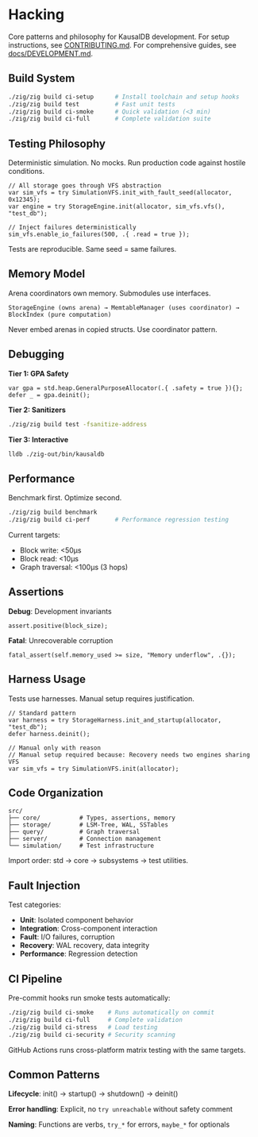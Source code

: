 # Hacking

Core patterns and philosophy for KausalDB development. For setup instructions, see [CONTRIBUTING.md](CONTRIBUTING.md). For comprehensive guides, see [docs/DEVELOPMENT.md](docs/DEVELOPMENT.md).

## Build System

```bash
./zig/zig build ci-setup      # Install toolchain and setup hooks
./zig/zig build test          # Fast unit tests
./zig/zig build ci-smoke      # Quick validation (<3 min)
./zig/zig build ci-full       # Complete validation suite
```

## Testing Philosophy

Deterministic simulation. No mocks. Run production code against hostile conditions.

```zig
// All storage goes through VFS abstraction
var sim_vfs = try SimulationVFS.init_with_fault_seed(allocator, 0x12345);
var engine = try StorageEngine.init(allocator, sim_vfs.vfs(), "test_db");

// Inject failures deterministically
sim_vfs.enable_io_failures(500, .{ .read = true });
```

Tests are reproducible. Same seed = same failures.

## Memory Model

Arena coordinators own memory. Submodules use interfaces.

```zig
StorageEngine (owns arena) → MemtableManager (uses coordinator) → BlockIndex (pure computation)
```

Never embed arenas in copied structs. Use coordinator pattern.

## Debugging

**Tier 1: GPA Safety**
```zig
var gpa = std.heap.GeneralPurposeAllocator(.{ .safety = true }){};
defer _ = gpa.deinit();
```

**Tier 2: Sanitizers**
```bash
./zig/zig build test -fsanitize-address
```

**Tier 3: Interactive**
```bash
lldb ./zig-out/bin/kausaldb
```

## Performance

Benchmark first. Optimize second.

```bash
./zig/zig build benchmark
./zig/zig build ci-perf       # Performance regression testing
```

Current targets:
- Block write: <50µs
- Block read: <10µs
- Graph traversal: <100µs (3 hops)

## Assertions

**Debug**: Development invariants
```zig
assert.positive(block_size);
```

**Fatal**: Unrecoverable corruption
```zig
fatal_assert(self.memory_used >= size, "Memory underflow", .{});
```

## Harness Usage

Tests use harnesses. Manual setup requires justification.

```zig
// Standard pattern
var harness = try StorageHarness.init_and_startup(allocator, "test_db");
defer harness.deinit();

// Manual only with reason
// Manual setup required because: Recovery needs two engines sharing VFS
var sim_vfs = try SimulationVFS.init(allocator);
```

## Code Organization

```
src/
├── core/           # Types, assertions, memory
├── storage/        # LSM-Tree, WAL, SSTables
├── query/          # Graph traversal
├── server/         # Connection management
└── simulation/     # Test infrastructure
```

Import order: std → core → subsystems → test utilities.

## Fault Injection

Test categories:
- **Unit**: Isolated component behavior
- **Integration**: Cross-component interaction
- **Fault**: I/O failures, corruption
- **Recovery**: WAL recovery, data integrity
- **Performance**: Regression detection

## CI Pipeline

Pre-commit hooks run smoke tests automatically:

```bash
./zig/zig build ci-smoke    # Runs automatically on commit
./zig/zig build ci-full     # Complete validation
./zig/zig build ci-stress   # Load testing
./zig/zig build ci-security # Security scanning
```

GitHub Actions runs cross-platform matrix testing with the same targets.

## Common Patterns

**Lifecycle**: init() → startup() → shutdown() → deinit()

**Error handling**: Explicit, no `try unreachable` without safety comment

**Naming**: Functions are verbs, `try_*` for errors, `maybe_*` for optionals
